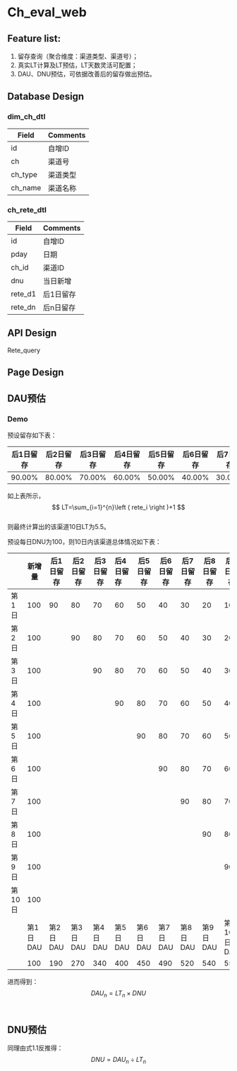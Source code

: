 

# Ch_eval_web

## Feature list:

1. 留存查询（聚合维度：渠道类型、渠道号）；
2. 真实LT计算及LT预估，LT天数灵活可配置；
3. DAU、DNU预估，可依据改善后的留存做出预估。

## Database Design

### dim_ch_dtl

| Field   | Comments |
| ------- | -------- |
| id      | 自增ID   |
| ch      | 渠道号   |
| ch_type | 渠道类型 |
| ch_name | 渠道名称 |

### ch_rete_dtl

| Field   | Comments  |
| ------- | --------- |
| id      | 自增ID    |
| pday    | 日期      |
| ch_id   | 渠道ID    |
| dnu     | 当日新增  |
| rete_d1 | 后1日留存 |
| rete_dn | 后n日留存 |



## API Design

Rete_query

## Page Design

## DAU预估

### Demo

预设留存如下表：

| 后1日留存 | 后2日留存 | 后3日留存 | 后4日留存 | 后5日留存 | 后6日留存 | 后7日留存 | 后8日留存 | 后9日留存 |
| --------- | --------- | --------- | --------- | --------- | --------- | --------- | --------- | --------- |
| 90.00%    | 80.00%    | 70.00%    | 60.00%    | 50.00%    | 40.00%    | 30.00%    | 20.00%    | 10.00%    |

如上表所示，<br>
$$
LT=\sum_{i=1}^{n}\left ( rete_i \right )+1
$$<br>
则最终计算出的该渠道10日LT为5.5。

预设每日DNU为100，则10日内该渠道总体情况如下表：

|        | 新增量   | 后1日留存 | 后2日留存 | 后3日留存 | 后4日留存 | 后5日留存 | 后6日留存 | 后7日留存 | 后8日留存 | 后9日留存 |
| ------ | -------- | --------- | --------- | --------- | :-------- | --------- | --------- | --------- | --------- | --------- |
| 第1日  | 100      | 90        | 80        | 70        | 60        | 50        | 40        | 30        | 20        | 10        |
| 第2日  | 100      |           | 90        | 80        | 70        | 60        | 50        | 40        | 30        | 20        |
| 第3日  | 100      |           |           | 90        | 80        | 70        | 60        | 50        | 40        | 30        |
| 第4日  | 100      |           |           |           | 90        | 80        | 70        | 60        | 50        | 40        |
| 第5日  | 100      |           |           |           |           | 90        | 80        | 70        | 60        | 50        |
| 第6日  | 100      |           |           |           |           |           | 90        | 80        | 70        | 60        |
| 第7日  | 100      |           |           |           |           |           |           | 90        | 80        | 70        |
| 第8日  | 100      |           |           |           |           |           |           |           | 90        | 80        |
| 第9日  | 100      |           |           |           |           |           |           |           |           | 90        |
| 第10日 | 100      |           |           |           |           |           |           |           |           |           |
|        | 第1日DAU | 第2日DAU  | 第3日DAU  | 第4日DAU  | 第5日DAU  | 第6日DAU  | 第7日DAU  | 第8日DAU  | 第9日DAU  | 第10日DAU |
|        | 100      | 190       | 270       | 340       | 400       | 450       | 490       | 520       | 540       | 550       |

进而得到：<br>
$$
DAU_n=LT_n \times DNU \tag {1.1}
$$<br>

## DNU预估

同理由式1.1反推得：
$$
DNU=DAU_n \div LT_n \tag {1.2}
$$